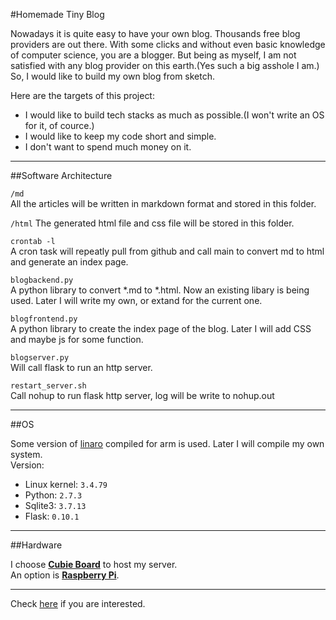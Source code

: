 #Homemade Tiny Blog

Nowadays it is quite easy to have your own blog. Thousands free blog providers are out there. With some clicks and without even basic knowledge of computer science, you are a blogger. But being as myself, I am not satisfied with any blog provider on this earth.(Yes such a big asshole I am.) So, I would like to build my own blog from sketch.

Here are the targets of this project:  

* I would like to build tech stacks as much as possible.(I won't write an OS for it, of cource.)
* I would like to keep my code short and simple.
* I don't want to spend much money on it.

------------------------------------------------------

##Software Architecture  

`/md`  
All the articles will be written in markdown format and stored in this folder.

`/html`
The generated html file and css file will be stored in this folder.

`crontab -l`  
A cron task will repeatly pull from github and call main to convert md to html and generate an index page.

`blogbackend.py`  
A python library to convert *.md to *.html. Now an existing libary is being used. Later I will write my own, or extand for the current one.

`blogfrontend.py`  
A python library to create the index page of the blog. Later I will add CSS and maybe js for some function.

`blogserver.py`  
Will call flask to run an http server.

`restart_server.sh`  
Call nohup to run flask http server, log will be write to nohup.out  

------------------------------------------------------------

##OS

Some version of [linaro](http://dl.cubieboard.org/model/cubietruck/Image/Linaro-server/) compiled for arm is used. Later I will compile my own system.  
Version:  
* Linux kernel: `3.4.79`  
* Python: `2.7.3`  
* Sqlite3: `3.7.13`  
* Flask: `0.10.1`  

-----------------------------------------------------------

##Hardware

I choose [**Cubie Board**](http://cubieboard.org/) to host my server.  
An option is [**Raspberry Pi**](https://www.raspberrypi.org/).  

-----------------------------------------------------------

Check [here](http://xjq314.com) if you are interested.




